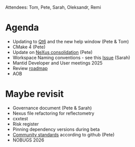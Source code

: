 Attendees: Tom, Pete, Sarah, Oleksandr, Remi

# Agenda
- Updating to [Qt6](https://github.com/mantidproject/mantid/issues/38415) and the new help window (Pete & Tom)
- CMake 4 (Pete)
- Update on [NeXus consolidation](https://github.com/mantidproject/mantid/issues/38332) (Pete)
- Workspace Naming conventions - see this [Issue](https://github.com/mantidproject/mantid/issues/39488) (Sarah)
- Mantid Developer and User meetings 2025
- Review [roadmap](https://github.com/orgs/mantidproject/projects/47/views/1)
- AOB

# Maybe revisit
- Governance document (Pete & Sarah)
- Nexus file refactoring for reflectometry
- cxxtest
- Risk register
- Pinning dependency versions during beta
- [Community standards](https://github.com/mantidproject/mantid/community) according to github (Pete)
- NOBUGS 2026
